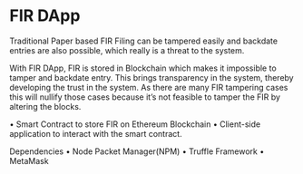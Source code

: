 # FIR DApp

Traditional Paper based FIR Filing can be tampered easily and backdate entries are also possible, which really is a threat to 
the system. 

With FIR DApp, FIR is stored in Blockchain which makes it impossible to tamper and backdate entry. This brings transparency in 
the system, thereby developing the trust in the system. As there are many FIR tampering cases this will nullify those cases 
because it’s not feasible to tamper the FIR by altering the blocks.

• Smart Contract to store FIR on Ethereum Blockchain
• Client-side application to interact with the smart contract.

Dependencies
• Node Packet Manager(NPM)
• Truffle Framework
• MetaMask
